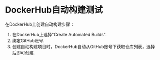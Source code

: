 # DockerHub自动构建测试
在DockerHub上创建自动构建步骤：
1. 在DockerHub上选择"Create Automated Builds".
2. 绑定GitHub账号.
3. 创建自动构建项目时，DockerHub自动从GitHub账号下获取仓库列表，选择后即可创建.

